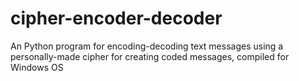 # cipher-encoder-decoder
An Python program for encoding-decoding text messages using a personally-made cipher for creating coded messages, compiled for Windows OS
